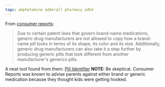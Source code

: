 ```yaml
---
tags: amphetamine adderall pharmacy adhd
---
```


From [consumer reports](https://www.consumerreports.org/cro/news/2012/05/why-do-my-pills-look-different-each-time-i-fill-the-same-prescription/index.htm):
> Due to certain patent laws that govern brand-name medications, generic drug manufacturers are not allowed to copy how a brand-name pill looks in terms of its shape, its color and its size. Additionally, generic drug manufacturers can also take it a step further by producing generic pills that look different from another manufacturer's generics pills.

A neat tool found from them: [Pill Identifier](https://www.drugs.com/pill_identification.html)
**NOTE:** Be skeptical. Consumer Reports was known to advise parents against either brand or generic medication because they thought kids were getting hooked.